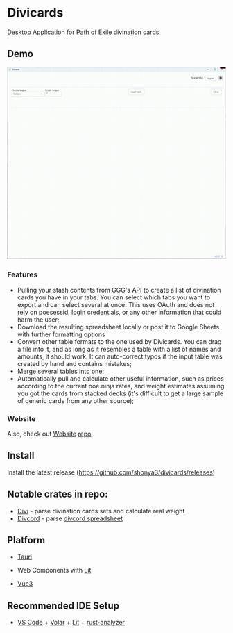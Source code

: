 # Divicards

Desktop Application for Path of Exile divination cards

## Demo

![Application Demo Workflow](assets/demo.gif)

### Features

-   Pulling your stash contents from GGG's API to create a list of divination cards you have in your tabs. You can select which tabs you want to export and can select several at once. This uses OAuth and does not rely on poesessid, login credentials, or any other information that could harm the user;
-   Download the resulting spreadsheet locally or post it to Google Sheets with further formatting options
-   Convert other table formats to the one used by Divicards. You can drag a file into it, and as long as it resembles a table with a list of names and amounts, it should work. It can auto-correct typos if the input table was created by hand and contains mistakes;
-   Merge several tables into one;
-   Automatically pull and calculate other useful information, such as prices according to the current poe.ninja rates, and weight estimates assuming you got the cards from stacked decks (it's difficult to get a large sample of generic cards from any other source);

### Website

Also, check out [Website](https://divicards-site.pages.dev/) [repo](https://github.com/shonya3/divicards-site)

## Install

Install the latest release (https://github.com/shonya3/divicards/releases)

## Notable crates in repo:

-   [Divi](https://github.com/shonya3/divicards/tree/main/divi) - parse divination cards sets and calculate real weight
-   [Divcord](https://github.com/shonya3/divicards/tree/main/divcord) - parse [divcord spreadsheet](https://docs.google.com/spreadsheets/d/1Pf2KNuGguZLyf6eu_R0E503U0QNyfMZqaRETsN5g6kU/edit?pli=1#gid=0)

## Platform

-   [Tauri](https://tauri.app/)

-   Web Components with [Lit](https://lit.dev)

-   [Vue3](https://vuejs.org/)

## Recommended IDE Setup

-   [VS Code](https://code.visualstudio.com/) + [Volar](https://marketplace.visualstudio.com/items?itemName=Vue.volar) + [Lit](https://marketplace.visualstudio.com/items?itemName=runem.lit-plugin) + [rust-analyzer](https://marketplace.visualstudio.com/items?itemName=rust-lang.rust-analyzer)
